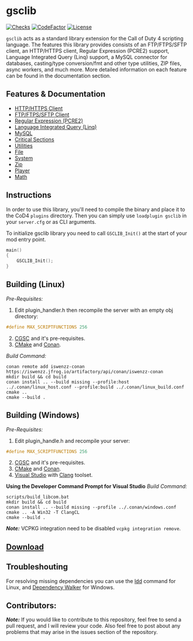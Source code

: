 # gsclib

[![Checks](https://img.shields.io/github/checks-status/Iswenzz/gsclib/master?logo=github)](https://github.com/Iswenzz/gsclib/actions)
[![CodeFactor](https://img.shields.io/codefactor/grade/github/Iswenzz/gsclib?label=codefactor&logo=codefactor)](https://www.codefactor.io/repository/github/iswenzz/gsclib)
[![License](https://img.shields.io/github/license/Iswenzz/gsclib?color=blue&logo=gitbook&logoColor=white)](https://github.com/Iswenzz/gsclib/blob/master/LICENSE)

``gsclib`` acts as a standard library extension for the Call of Duty 4 scripting language. The features this library provides consists of an FTP/FTPS/SFTP client, an HTTP/HTTPS client, Regular Expression (PCRE2) support, Language Integrated Query (Linq) support, a MySQL connector for databases, casting/type conversion/fmt and other type utilities, ZIP files, async workers, and much more. More detailed information on each feature can be found in the documentation section.

## Features & Documentation
* [HTTP/HTTPS Client](https://github.com/Iswenzz/gsclib/blob/master/docs/http.md)
* [FTP/FTPS/SFTP Client](https://github.com/Iswenzz/gsclib/blob/master/docs/ftp.md)
* [Regular Expression (PCRE2)](https://github.com/Iswenzz/gsclib/blob/master/docs/regex.md)
* [Language Integrated Query (Linq)](https://github.com/Iswenzz/gsclib/blob/master/docs/linq.md)
* [MySQL](https://github.com/Iswenzz/gsclib/blob/master/docs/mysql.md)
* [Critical Sections](https://github.com/Iswenzz/gsclib/blob/master/docs/critical.md)
* [Utilities](https://github.com/Iswenzz/gsclib/blob/master/docs/utility.md)
* [File](https://github.com/Iswenzz/gsclib/blob/master/docs/file.md)
* [System](https://github.com/Iswenzz/gsclib/blob/master/docs/system.md)
* [Zip](https://github.com/Iswenzz/gsclib/blob/master/docs/zip.md)
* [Player](https://github.com/Iswenzz/gsclib/blob/master/docs/player.md)
* [Math](https://github.com/Iswenzz/gsclib/blob/master/docs/math.md)

## Instructions
In order to use this library, you'll need to compile the binary and place it to the CoD4 ``plugins`` directory.
Then you can simply use ``loadplugin gsclib`` in your ``server.cfg`` or as CLI arguments.

To initialize gsclib library you need to call ``GSCLIB_Init()`` at the start of your mod entry point.

```c
main()
{
	GSCLIB_Init();
}
```

## Building (Linux)
_Pre-Requisites:_
1. Edit plugin_handler.h then recompile the server with an empty obj directory:
```c
#define MAX_SCRIPTFUNCTIONS 256
```
2. [CGSC](https://github.com/Iswenzz/CGSC) and it's pre-requisites.
3. [CMake](https://cmake.org/) and [Conan](https://conan.io/).

_Build Command:_

   	conan remote add iswenzz-conan https://iswenzz.jfrog.io/artifactory/api/conan/iswenzz-conan
	mkdir build && cd build
	conan install .. --build missing --profile:host ../.conan/linux_host.conf --profile:build ../.conan/linux_build.conf
	cmake ..
	cmake --build .

## Building (Windows)
_Pre-Requisites:_
1. Edit plugin_handle.h and recompile your server:
```c
#define MAX_SCRIPTFUNCTIONS 256
```
2. [CGSC](https://github.com/Iswenzz/CGSC) and it's pre-requisites.
3. [CMake](https://cmake.org/) and [Conan](https://conan.io/).
4. [Visual Studio](https://visualstudio.microsoft.com/) with [Clang](https://docs.microsoft.com/en-us/cpp/build/clang-support-msbuild?view=msvc-170) toolset.

**Using the Developer Command Prompt for Visual Studio**
_Build Command:_

    scripts/build_libcom.bat
	mkdir build && cd build
	conan install .. --build missing --profile ../.conan/windows.conf
	cmake .. -A Win32 -T ClangCL
	cmake --build .

***Note:***
VCPKG integration need to be disabled ``vcpkg integration remove``.

## [Download](https://github.com/Iswenzz/gsclib/releases)

## Troubleshouting
For resolving missing dependencies you can use the [ldd](https://man7.org/linux/man-pages/man1/ldd.1.html) command for Linux, and [Dependency Walker](https://www.dependencywalker.com/) for Windows.

## Contributors:
***Note:*** If you would like to contribute to this repository, feel free to send a pull request, and I will review your code. Also feel free to post about any problems that may arise in the issues section of the repository.
